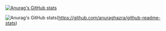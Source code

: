 [![Anurag's GitHub stats](https://github-readme-stats.vercel.app/api?username=salomonhotegni)](https://github.com/anuraghazra/github-readme-stats)

![Anurag's GitHub stats](https://github-readme-stats.vercel.app/api?username=salomonhotegni&show_icons=true&theme=radical)(https://github.com/anuraghazra/github-readme-stats)
